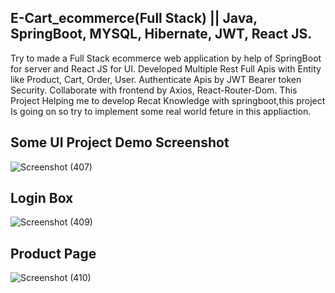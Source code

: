## E-Cart_ecommerce(Full Stack) || Java, SpringBoot, MYSQL, Hibernate, JWT, React JS.   
Try to made a Full Stack ecommerce web application by help of SpringBoot for server and React JS for UI. 
Developed Multiple Rest Full Apis with Entity like Product, Cart, Order, User. Authenticate Apis by JWT Bearer token 
Security. Collaborate with frontend by Axios, React-Router-Dom.
This Project Helping me to develop Recat Knowledge with springboot,this project Is going on so try to implement some real world 
feture in this appliaction. 

## Some UI Project Demo Screenshot
![Screenshot (407)](https://github.com/avis97/E-Kart-ecommerce-FullStack-/assets/106426358/2193251e-ae5b-4357-b855-1590a1fbabcf)
## Login Box
![Screenshot (409)](https://github.com/avis97/E-Kart-ecommerce-FullStack-/assets/106426358/3fa22290-fb08-4061-8444-1b30588950c5)
## Product Page
![Screenshot (410)](https://github.com/avis97/E-Kart-ecommerce-FullStack-/assets/106426358/1bbef064-0d27-4e49-a2fd-065fca2a411c)

